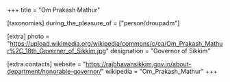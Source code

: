 +++
title = "Om Prakash Mathur"

[taxonomies]
during_the_pleasure_of = ["person/droupadm"]

[extra]
photo = "https://upload.wikimedia.org/wikipedia/commons/c/ca/Om_Prakash_Mathur%2C_18th_Governer_of_Sikkim.jpg"
designation = "Governor of Sikkim"

[extra.contacts]
website = "https://rajbhavansikkim.gov.in/about-department/honorable-governor/"
wikipedia = "Om_Prakash_Mathur"
+++